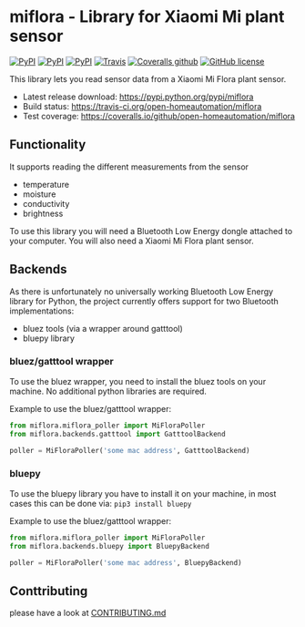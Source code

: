 # miflora - Library for Xiaomi Mi plant sensor

[![PyPI](https://img.shields.io/pypi/v/miflora.svg)](https://pypi.python.org/pypi/miflora)
[![PyPI](https://img.shields.io/pypi/status/miflora.svg)](https://pypi.python.org/pypi/miflora)
[![PyPI](https://img.shields.io/pypi/format/miflora.svg)](https://pypi.python.org/pypi/miflora)
[![Travis](https://img.shields.io/travis/open-homeautomation/miflora.svg)](https://travis-ci.org/open-homeautomation/miflora)
[![Coveralls github](https://img.shields.io/coveralls/github/open-homeautomation/miflora.svg)](https://coveralls.io/github/open-homeautomation/miflora)
[![GitHub license](https://img.shields.io/github/license/open-homeautomation/miflora.svg)](https://github.com/open-homeautomation/miflora/blob/master/LICENSE)

This library lets you read sensor data from a Xiaomi Mi Flora plant sensor.

* Latest release download: https://pypi.python.org/pypi/miflora
* Build status: https://travis-ci.org/open-homeautomation/miflora
* Test coverage: https://coveralls.io/github/open-homeautomation/miflora

## Functionality 
It supports reading the different measurements from the sensor
- temperature
- moisture
- conductivity
- brightness

To use this library you will need a Bluetooth Low Energy dongle attached to your computer. You will also need a
Xiaomi Mi Flora plant sensor. 

## Backends
As there is unfortunately no universally working Bluetooth Low Energy library for Python, the project currently 
offers support for two Bluetooth implementations:
* bluez tools (via a wrapper around gatttool)
* bluepy library

### bluez/gatttool wrapper
To use the bluez wrapper, you need to install the bluez tools on your machine. No additional python 
libraries are required.

Example to use the bluez/gatttool wrapper:
```python
from miflora.miflora_poller import MiFloraPoller
from miflora.backends.gatttool import GatttoolBackend

poller = MiFloraPoller('some mac address', GatttoolBackend)
```

### bluepy
To use the bluepy library you have to install it on your machine, in most cases this can be done via: 
```pip3 install bluepy``` 

Example to use the bluez/gatttool wrapper:
```python
from miflora.miflora_poller import MiFloraPoller
from miflora.backends.bluepy import BluepyBackend

poller = MiFloraPoller('some mac address', BluepyBackend)
```

## Conttributing
please have a look at [CONTRIBUTING.md](CONTRIBUTING.md)
